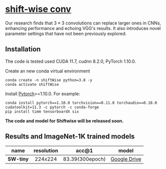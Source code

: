# [shift-wise conv](https://github.com/lidc54/shift-wiseConv)
Our research finds that $3 \times 3$ convolutions can replace larger ones in CNNs, enhancing performance and echoing VGG's results. It also introduces novel parameter settings that have not been previously explored.


## Installation

The code is tested used CUDA 11.7, cudnn 8.2.0, PyTorch 1.10.0.

Create an new conda virtual environment
```
conda create -n shiftWise python=3.8 -y
conda activate shiftWise
```

Install [Pytorch](https://pytorch.org/)>=1.10.0. For example:
```
conda install pytorch==1.10.0 torchvision==0.11.0 torchaudio==0.10.0 cudatoolkit=11.3 -c pytorch -c conda-forge
pip install timm tensorboardX six
```

**The code and model for Shiftwise will be released soon.**

## Results and ImageNet-1K trained models

 **name**   | **resolution** | **acc@1**       | **model**                                                                                          
:----------:|:--------------:|:---------------:|:--------------------------------------------------------------------------------------------------:
 **SW-tiny** | 224x224        | 83.39(300epoch)  | [Google Drive](https://drive.google.com/file/d/1U4DOZv5V9_7wJdqdicjp0tCmNIdRNJOc/view?usp=sharing) 
                         

<!-- ## cite
If you find this repository useful, please consider giving a star star and cite our paper. -->
